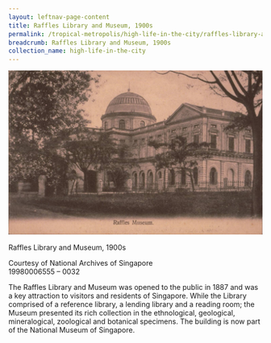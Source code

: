 ```yaml
---
layout: leftnav-page-content
title: Raffles Library and Museum, 1900s
permalink: /tropical-metropolis/high-life-in-the-city/raffles-library-and-museum-1900s/
breadcrumb: Raffles Library and Museum, 1900s
collection_name: high-life-in-the-city
---
```


![Raffles Library and Museum, 1900s](/images/Sub2-10-Raffles-Museum.jpg)
<div class="custom-caption">
<div><p>Raffles Library and Museum, 1900s</p></div>
<div>Courtesy of National Archives of Singapore</div>
<div>19980006555 – 0032</div>
</div>

The Raffles Library and Museum was opened to the public in 1887 and was a key attraction to visitors and residents of Singapore. While the Library comprised of a reference library, a lending library and a reading room; the Museum presented its rich collection in the ethnological, geological, mineralogical, zoological and botanical specimens. The building is now part of the National Museum of Singapore.


